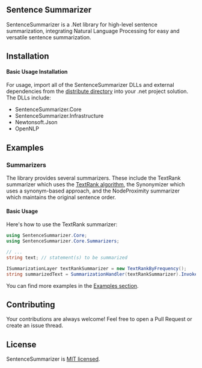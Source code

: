 ## Sentence Summarizer
SentenceSummarizer is a .Net library for high-level sentence summarization, integrating Natural Language Processing for easy and versatile sentence summarization.

## Installation

#### Basic Usage Installation
For usage, import all of the SentenceSummarizer DLLs and external dependencies from the [distribute directory](./distribute) into your .net project solution. The DLLs include:
- SentenceSummarizer.Core
- SentenceSummarizer.Infrastructure
- Newtonsoft.Json
- OpenNLP

## Examples

### Summarizers
The library provides several summarizers. These include the TextRank summarizer which uses the [TextRank algorithm](https://web.eecs.umich.edu/~mihalcea/papers/mihalcea.emnlp04.pdf), the Synonymizer which uses a synonym-based approach, and the NodeProximity summarizer which maintains the original sentence order.

#### Basic Usage
Here's how to use the TextRank summarizer:

```c#
using SentenceSummarizer.Core;
using SentenceSummarizer.Core.Summarizers;

// ...
string text; // statement(s) to be summarized

ISummarizationLayer textRankSummarizer = new TextRankByFrequency();
string summarizedText = SummarizationHandler(textRankSummarizer).Invoke(text); // summarized text.

```

You can find more examples in the [Examples section](#examples).

## Contributing
Your contributions are always welcome! Feel free to open a Pull Request or create an issue thread.

## License
SentenceSummarizer is [MIT licensed](./LICENSE).